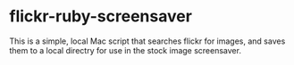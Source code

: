 flickr-ruby-screensaver
=======================

This is a simple, local Mac script that searches flickr for images, and saves them to a local directry for use in the stock image screensaver.